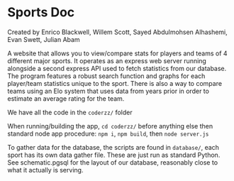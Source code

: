 # Sports Doc
Created by Enrico Blackwell, Willem Scott, Sayed Abdulmohsen Alhashemi, Evan Swett, Julian Abam

A website that allows you to view/compare stats for players and teams of 4 different major sports. It operates as an express web server running alongside a second express API used to fetch statistics from our database. The program features a robust search function and graphs for each player/team statistics unique to the sport. There is also a way to compare teams using an Elo system that uses data from years prior in order to estimate an average rating for the team.

We have all the code in the `coderzz/` folder

When running/building the app, `cd coderzz/` before anything else then standard node app procedure: `npm i`, `npm build`, then `node server.js`

To gather data for the database, the scripts are found in `database/`, each sport has its own data gather file. 
These are just run as standard Python. See schematic.pgsql for the layout of our database, reasonably close to what it actually is serving.
